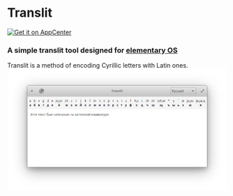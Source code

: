 # Translit

[![Get it on AppCenter](https://appcenter.elementary.io/badge.svg)](https://appcenter.elementary.io/com.github.artemanufrij.translit)

### A simple translit tool designed for [elementary OS](https://elementary.io)
Translit is a method of encoding Cyrillic letters with Latin ones.
![screenshot](Screenshot.png)
